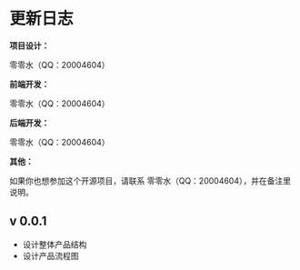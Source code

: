 # 更新日志

<b>项目设计：</b>

零零水（QQ：20004604）

<b>前端开发：</b>

零零水（QQ：20004604）

<b>后端开发：</b>

零零水（QQ：20004604）

**其他：**

如果你也想参加这个开源项目，请联系 零零水（QQ：20004604），并在备注里说明。

## v 0.0.1

* 设计整体产品结构
* 设计产品流程图